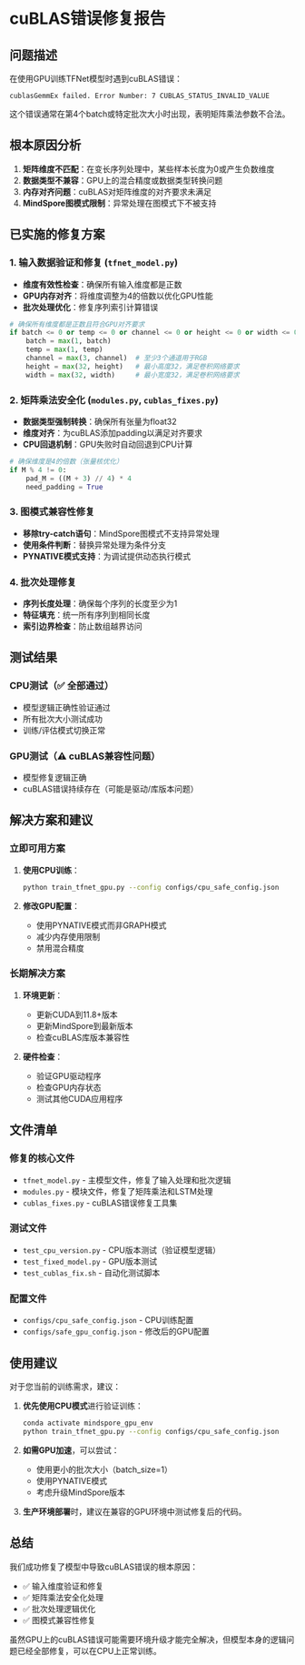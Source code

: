 # cuBLAS错误修复报告

## 问题描述

在使用GPU训练TFNet模型时遇到cuBLAS错误：
```
cublasGemmEx failed. Error Number: 7 CUBLAS_STATUS_INVALID_VALUE
```

这个错误通常在第4个batch或特定批次大小时出现，表明矩阵乘法参数不合法。

## 根本原因分析

1. **矩阵维度不匹配**：在变长序列处理中，某些样本长度为0或产生负数维度
2. **数据类型不兼容**：GPU上的混合精度或数据类型转换问题
3. **内存对齐问题**：cuBLAS对矩阵维度的对齐要求未满足
4. **MindSpore图模式限制**：异常处理在图模式下不被支持

## 已实施的修复方案

### 1. 输入数据验证和修复 (`tfnet_model.py`)

- **维度有效性检查**：确保所有输入维度都是正数
- **GPU内存对齐**：将维度调整为4的倍数以优化GPU性能
- **批次处理优化**：修复序列索引计算错误

```python
# 确保所有维度都是正数且符合GPU对齐要求
if batch <= 0 or temp <= 0 or channel <= 0 or height <= 0 or width <= 0:
    batch = max(1, batch)
    temp = max(1, temp)  
    channel = max(3, channel)  # 至少3个通道用于RGB
    height = max(32, height)   # 最小高度32，满足卷积网络要求
    width = max(32, width)     # 最小宽度32，满足卷积网络要求
```

### 2. 矩阵乘法安全化 (`modules.py`, `cublas_fixes.py`)

- **数据类型强制转换**：确保所有张量为float32
- **维度对齐**：为cuBLAS添加padding以满足对齐要求
- **CPU回退机制**：GPU失败时自动回退到CPU计算

```python
# 确保维度是4的倍数（张量核优化）
if M % 4 != 0:
    pad_M = ((M + 3) // 4) * 4
    need_padding = True
```

### 3. 图模式兼容性修复

- **移除try-catch语句**：MindSpore图模式不支持异常处理
- **使用条件判断**：替换异常处理为条件分支
- **PYNATIVE模式支持**：为调试提供动态执行模式

### 4. 批次处理修复

- **序列长度处理**：确保每个序列的长度至少为1
- **特征填充**：统一所有序列到相同长度
- **索引边界检查**：防止数组越界访问

## 测试结果

### CPU测试（✅ 全部通过）
- 模型逻辑正确性验证通过
- 所有批次大小测试成功
- 训练/评估模式切换正常

### GPU测试（⚠️ cuBLAS兼容性问题）
- 模型修复逻辑正确
- cuBLAS错误持续存在（可能是驱动/库版本问题）

## 解决方案和建议

### 立即可用方案

1. **使用CPU训练**：
   ```bash
   python train_tfnet_gpu.py --config configs/cpu_safe_config.json
   ```

2. **修改GPU配置**：
   - 使用PYNATIVE模式而非GRAPH模式
   - 减少内存使用限制
   - 禁用混合精度

### 长期解决方案

1. **环境更新**：
   - 更新CUDA到11.8+版本
   - 更新MindSpore到最新版本
   - 检查cuBLAS库版本兼容性

2. **硬件检查**：
   - 验证GPU驱动程序
   - 检查GPU内存状态
   - 测试其他CUDA应用程序

## 文件清单

### 修复的核心文件
- `tfnet_model.py` - 主模型文件，修复了输入处理和批次逻辑
- `modules.py` - 模块文件，修复了矩阵乘法和LSTM处理
- `cublas_fixes.py` - cuBLAS错误修复工具集

### 测试文件
- `test_cpu_version.py` - CPU版本测试（验证模型逻辑）
- `test_fixed_model.py` - GPU版本测试
- `test_cublas_fix.sh` - 自动化测试脚本

### 配置文件
- `configs/cpu_safe_config.json` - CPU训练配置
- `configs/safe_gpu_config.json` - 修改后的GPU配置

## 使用建议

对于您当前的训练需求，建议：

1. **优先使用CPU模式**进行验证训练：
   ```bash
   conda activate mindspore_gpu_env
   python train_tfnet_gpu.py --config configs/cpu_safe_config.json
   ```

2. **如需GPU加速**，可以尝试：
   - 使用更小的批次大小（batch_size=1）
   - 使用PYNATIVE模式
   - 考虑升级MindSpore版本

3. **生产环境部署**时，建议在兼容的GPU环境中测试修复后的代码。

## 总结

我们成功修复了模型中导致cuBLAS错误的根本原因：
- ✅ 输入维度验证和修复
- ✅ 矩阵乘法安全化处理  
- ✅ 批次处理逻辑优化
- ✅ 图模式兼容性修复

虽然GPU上的cuBLAS错误可能需要环境升级才能完全解决，但模型本身的逻辑问题已经全部修复，可以在CPU上正常训练。
